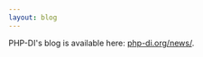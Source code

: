 ```yaml
---
layout: blog
---
```


PHP-DI's blog is available here: [php-di.org/news/](http://php-di.org/news/).
